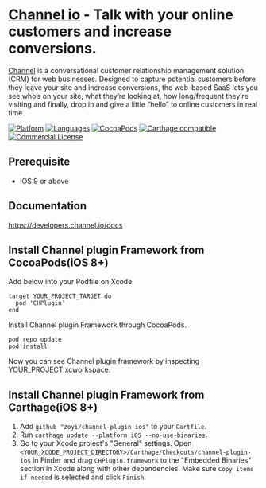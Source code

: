 # [Channel io](https://www.channel.io) - Talk with your online customers and increase conversions.
[Channel](https://www.channel.io) is a conversational customer relationship management solution (CRM) for web businesses. Designed to capture potential customers before they leave your site and increase conversions, the web-based SaaS lets you see who’s on your site, what they’re looking at, how long/frequent they’re visiting and finally, drop in and give a little “hello” to online customers in real time.

[![Platform](https://img.shields.io/badge/platform-iOS-orange.svg)](https://cocoapods.org/pods/CHPlugin)
[![Languages](https://img.shields.io/badge/language-Objective--C%20%7C%20Swift-orange.svg)](https://github.com/zoyi/channel-plugin-ios)
[![CocoaPods](https://img.shields.io/cocoapods/v/CHPlugin.svg)](https://cocoapods.org/pods/CHPlugin) 
[![Carthage compatible](https://img.shields.io/badge/Carthage-compatible-4BC51D.svg?style=flat)](https://github.com/Carthage/Carthage)
[![Commercial License](https://img.shields.io/badge/license-Commercial-brightgreen.svg)](https://github.com/zoyi/channel-plugin-ios/blob/master/LICENSE)

## Prerequisite

* iOS 9 or above 

## Documentation

https://developers.channel.io/docs

## Install Channel plugin Framework from CocoaPods(iOS 8+)

Add below into your Podfile on Xcode.

```
target YOUR_PROJECT_TARGET do
  pod 'CHPlugin'
end
```


Install Channel plugin Framework through CocoaPods.

```
pod repo update
pod install
```

Now you can see Channel plugin framework by inspecting YOUR_PROJECT.xcworkspace.

## Install Channel plugin Framework from Carthage(iOS 8+)

1. Add `github "zoyi/channel-plugin-ios"` to your `Cartfile`.
2. Run `carthage update --platform iOS --no-use-binaries`.
3. Go to your Xcode project's "General" settings. Open `<YOUR_XCODE_PROJECT_DIRECTORY>/Carthage/Checkouts/channel-plugin-ios` in Finder and drag `CHPlugin.framework` to the "Embedded Binaries" section in Xcode along with other dependencies. Make sure `Copy items if needed` is selected and click `Finish`.



